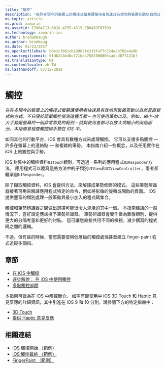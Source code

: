 ```yaml
---
title: "觸控"
description: "在許多現今的裝置上的觸控式螢幕讓使用者快速且有效地與裝置互動以自然且直覺式的方式。 不只限於簡單觸控偵測這種互動 – 也可使用筆勢以及。 例如，縮小-放大手勢是螢幕的一個非常常見的範例 – 就與使用者都可以放大或縮小的兩指部分。本指南會檢查觸控與手勢在 iOS 中。"
ms.topic: article
ms.prod: xamarin
ms.assetid: E3904713-6018-4755-A315-EB045DFB3500
ms.technology: xamarin-ios
author: bradumbaugh
ms.author: brumbaug
ms.date: 01/23/2017
ms.openlocfilehash: b0e1cf8b1cb18982fe319fef7c524aeb70be4a9b
ms.sourcegitcommit: 0fdb243b46cf21be47584900805cadcd077121bf
ms.translationtype: MT
ms.contentlocale: zh-TW
ms.lasthandoff: 03/12/2018
---
```

# <a name="touch"></a>觸控

_在許多現今的裝置上的觸控式螢幕讓使用者快速且有效地與裝置互動以自然且直覺式的方式。不只限於簡單觸控偵測這種互動 – 也可使用筆勢以及。例如，縮小-放大手勢是螢幕的一個非常常見的範例 – 就與使用者都可以放大或縮小的兩指部分。本指南會檢查觸控與手勢在 iOS 中。_


如同其他的行動平台，iOS 會具有數種方式來處理觸控。 它可以支援多點觸控 — 許多在螢幕上的連絡點 — 和複雜的筆勢。 本指南介紹一些概念，以及任用實作在 iOS 上的觸控與手勢。

iOS 封裝中的觸控資料`UITouch`類別，可透過一系列的應用程式`UIResponder`方法。 應用程式可以覆寫這些方法中的子類別`UIView`和`UIViewController`，兩者都繼承自`UIResponder`。

除了擷取觸控資料，iOS 會提供方法，來解譯成筆勢修飾的模式。 這些筆勢辨識器接著可用來解譯應用程式特定的命令，例如將影像的旋轉或開啟的頁面。 iOS 提供豐富的類別處理一般筆勢與最小加入的程式碼集合。

觸控和筆勢辨識器之間做出選擇可能很令人混淆的其中一個。 本指南建議的一般情況下，喜好設定應該授予筆勢辨識器。 筆勢辨識器會實作做為離散類別，提供更大的分隔考量和更好的封裝。 這可讓您直接共用不同的檢視，減少撰寫的程式碼之間的邏輯。

不過，但有些的時候，當您需要使用低層級的觸控處理甚至建立 finger-paint 程式追蹤多個指。

## <a name="sections"></a>章節

-  [在 iOS 中觸控](touch-in-ios.md)
-  [逐步解說： 在 iOS 中使用觸控](ios-touch-walkthrough.md)
-  [多點觸控追蹤](touch-tracking.md)

本指南可做為在 iOS 中觸控簡介。 如需有關使用中 iOS 3D Touch 和 Haptic 意見反應的詳細資訊，其中引進在 iOS 9 和 10 分別，請參閱下方的特定指南中：

* [3D Touch](~/ios/platform/3d-touch.md)
* [提供 Haptic 意見反應](~/ios/user-interface/ios-ui/haptic-feedback.md)



## <a name="related-links"></a>相關連結

- [iOS 觸控開始 （範例）](https://developer.xamarin.com/samples/monotouch/ApplicationFundamentals/Touch_start)
- [iOS 觸控最終 （範例）](https://developer.xamarin.com/samples/monotouch/ApplicationFundamentals/Touch_final)
- [FingerPaint （範例）](https://developer.xamarin.com/samples/monotouch/ApplicationFundamentals/FingerPaint)
